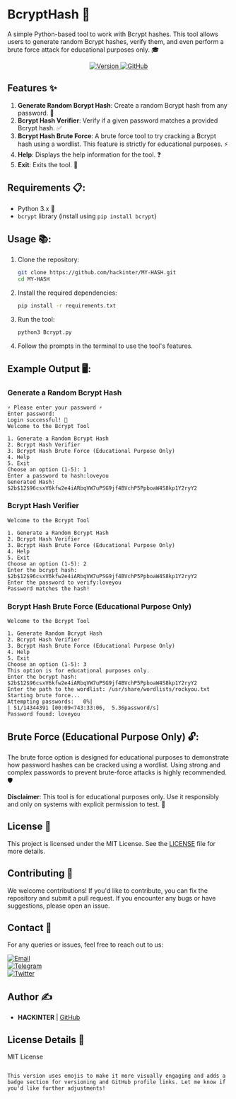 # BcryptHash 🔐

A simple Python-based tool to work with Bcrypt hashes. This tool allows users to generate random Bcrypt hashes, verify them, and even perform a brute force attack for educational purposes only. 🎓

<div align="center">
  <a href="https://github.com/hackinter/BcryptHash/releases">
    <img src="https://img.shields.io/badge/Version-1.0.1-blue.svg" alt="Version"> 
  </a>
  <a href="https://github.com/hackinter">
    <img src="https://img.shields.io/badge/GITHUB-HACKINTER-red.svg" alt="GitHub">
  </a>
</div>

## Features ✨
1. **Generate Random Bcrypt Hash**: Create a random Bcrypt hash from any password. 🔑
2. **Bcrypt Hash Verifier**: Verify if a given password matches a provided Bcrypt hash. ✅
3. **Bcrypt Hash Brute Force**: A brute force tool to try cracking a Bcrypt hash using a wordlist. This feature is strictly for educational purposes. ⚡
4. **Help**: Displays the help information for the tool. ❓
5. **Exit**: Exits the tool. 🚪

## Requirements 📋:
- Python 3.x 🐍
- `bcrypt` library (install using `pip install bcrypt`)

## Usage 📚:

1. Clone the repository:
   ```bash
   git clone https://github.com/hackinter/MY-HASH.git
   cd MY-HASH
   ```

2. Install the required dependencies:
   ```bash
   pip install -r requirements.txt
   ```

3. Run the tool:
   ```bash
   python3 Bcrypt.py
   ```

4. Follow the prompts in the terminal to use the tool's features.

## Example Output 🖥️:
### Generate a Random Bcrypt Hash
```
⚡ Please enter your password ⚡
Enter password: 
Login successful! 🎉
Welcome to the Bcrypt Tool

1. Generate a Random Bcrypt Hash
2. Bcrypt Hash Verifier
3. Bcrypt Hash Brute Force (Educational Purpose Only)
4. Help
5. Exit
Choose an option (1-5): 1
Enter a password to hash:loveyou
Generated Hash: $2b$12$96csxV6kfw2e4iARbqVW7uPSG9jf4BVchP5PpboaW4S8kp1Y2ryY2
```
### Bcrypt Hash Verifier
```
Welcome to the Bcrypt Tool

1. Generate a Random Bcrypt Hash
2. Bcrypt Hash Verifier
3. Bcrypt Hash Brute Force (Educational Purpose Only)
4. Help
5. Exit
Choose an option (1-5): 2
Enter the bcrypt hash: $2b$12$96csxV6kfw2e4iARbqVW7uPSG9jf4BVchP5PpboaW4S8kp1Y2ryY2
Enter the password to verify:loveyou
Password matches the hash!
```
### Bcrypt Hash Brute Force (Educational Purpose Only)
```
Welcome to the Bcrypt Tool

1. Generate Random Bcrypt Hash
2. Bcrypt Hash Verifier
3. Bcrypt Hash Brute Force (Educational Purpose Only)
4. Help
5. Exit
Choose an option (1-5): 3
This option is for educational purposes only.
Enter the bcrypt hash: $2b$12$96csxV6kfw2e4iARbqVW7uPSG9jf4BVchP5PpboaW4S8kp1Y2ryY2
Enter the path to the wordlist: /usr/share/wordlists/rockyou.txt
Starting brute force...
Attempting passwords:   0%|                                                     | 51/14344391 [00:09<743:33:06,  5.36password/s]
Password found: loveyou
```

## Brute Force (Educational Purpose Only) 🔓:

The brute force option is designed for educational purposes to demonstrate how password hashes can be cracked using a wordlist. Using strong and complex passwords to prevent brute-force attacks is highly recommended. 🛡️

**Disclaimer**: This tool is for educational purposes only. Use it responsibly and only on systems with explicit permission to test. 🚫

## License 📜
This project is licensed under the MIT License. See the [LICENSE](https://github.com/hackinter/oneclick/blob/main/LICENSE) file for more details.

## Contributing 🤝
We welcome contributions! If you'd like to contribute, you can fix the repository and submit a pull request. If you encounter any bugs or have suggestions, please open an issue.

## Contact 📧
For any queries or issues, feel free to reach out to us:

[![Email](https://img.shields.io/badge/HACKINTER-MAIL-red.svg)](mailto:ceh.ec.counselor147@gmail.com)  
[![Telegram](https://img.shields.io/badge/HACKINTER-T.ME-blue.svg)](https://t.me/chat_with_hackinter_bot)  
[![Twitter](https://img.shields.io/badge/HACKINTER-TWITTER-black.svg)](https://x.com/_anonix_z)  

## Author ✍️
- **HACKINTER** | [GitHub](https://github.com/hackinter)

## License Details 📜
MIT License
```

This version uses emojis to make it more visually engaging and adds a badge section for versioning and GitHub profile links. Let me know if you'd like further adjustments!

